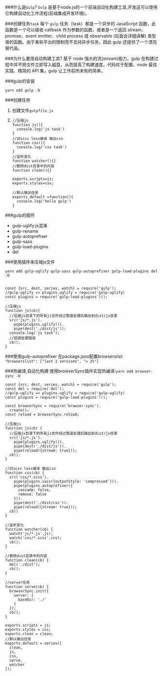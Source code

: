 ###什么是`Gulp`? 
`Gulp` 是基于node.js的一个前端自动化构建工具,开发这可以使用它构建自动化工作流程(前端集成开发环境)。 
 
 
###创建任务`task` 
每个 `gulp` 任务（task）都是一个异步的 JavaScript 函数，此函数是一个可以接收 callback 作为参数的函数，或者是一个返回 stream、promise、event emitter、child process 或 observable (后面会详细讲解) 类型值的函数。由于某些平台的限制而不支持异步任务，因此 gulp 还提供了一个漂亮 替代品。 
 
###为什么要用自动构建工具? 
基于 node 强大的流(stream)能力，gulp 在构建过程中并不把文件立即写入磁盘，从而提高了构建速度。代码优于配置、node 最佳实践、精简的 API 集，gulp 让工作前所未有的简单。 
 
###gulp的安装 
 
    yarn add gulp -D 
     
###创建任务 
   1. 创建文件`gulpfile.js` 
   2.      
          //压缩js 
          function js(){ 
            console.log('js task') 
          } 
          //对scss less编译 输出css 
          function css(){ 
            console.log('css task') 
          } 
          //监听变化 
          function watcher(){} 
          //删除dist目录中的内容 
          function clean(){} 
           
          exports.scripts=js; 
          exports.styles=css; 
           
          //默认输出任务 
          exports.default =function(){ 
            console.log('hello gulp') 
          } 
 
###gulp的插件 
   + gulp-uglify:js混淆 
   + gulp-rename 
   + gulp-autoprefixer 
   + gulp-sass 
   + gulp-load-plugins 
   + del 
          
###使用插件来压缩js文件 
     
    yarn add gulp-uglify gulp-sass gulp-autoprefixer gulp-load-plugins del -D 
     
     
    const {src, dest, series, watch} = require('gulp'); 
    //gulp-uglify => plugins.uglify = require('gulp-uglify) 
    const plugins = require('gulp-load-plugins')(); 
     
    //压缩js 
    function js(cb){ 
      //压缩js目录下的所有js文件经过管道处理后输出到dist/js目录 
      src('js/*.js'). 
        pipe(plugins.uglify()). 
        pipe(dest('./dist/js')); 
      console.log('js task'); 
      //回调处理错误 
      cb(); 
    } 
 
###使用gulp-autoprefixer 
在package.json配置browserslist:`  "browserslist": ["last 2 versions", "> 2%"]` 
 
###热编译,自动化构建 
使用browserSync插件实现热编译:`yarn add browser-sync -D` 
     
    const {src, dest, series, watch} = require('gulp'); 
    const del = require('del'); 
    //gulp-uglify => plugins.uglify = require('gulp-uglify) 
    const plugins = require('gulp-load-plugins')(); 
     
    const browserSync = require('browser-sync'). 
      create(); 
    const reload = browserSync.reload; 
     
    //压缩js 
    function js(cb) { 
      //压缩js目录下的所有js文件经过管道处理后输出到dist/js目录 
      src('js/*.js'). 
        pipe(plugins.uglify()). 
        pipe(dest('./dist/js')). 
        pipe(reload({stream: true})); 
      cb(); 
    } 
     
    //对scss less编译 输出css 
    function css(cb) { 
      src('css/*.scss'). 
        pipe(plugins.sass({outputStyle: 'compressed'})). 
        pipe(plugins.autoprefixer({ 
          cascade: false, 
          remove: false 
        })). 
        pipe(dest('./dist/css')). 
        pipe(reload({stream: true})); 
      cb() 
    } 
     
    //监听变化 
    function watcher(cb) { 
      watch('js/*.js',js); 
      watch('css/*.scss',css); 
      cb(); 
    } 
     
    //删除dist目录中的内容 
    function clean(cb) { 
      del('./dist'); 
      cb(); 
    } 
     
    //server任务 
    function serve(cb) { 
      browserSync.init({ 
        server: { 
          baseDir: './' 
        } 
      }); 
      cb(); 
    } 
     
    exports.scripts = js; 
    exports.styles = css; 
    exports.clean = clean; 
    //默认输出任务 
    exports.default = series([ 
      clean, 
      js, 
      css, 
      serve, 
      watcher 
    ]); 
 
 
     
 
     
     
